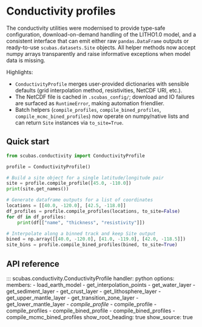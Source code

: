 <!-- 
Author(s): Shibaji Chakraborty, Xueling Shi

Disclaimer:
SCUBAS is under the MIT license found in the root directory LICENSE.md 
Everyone is permitted to copy and distribute verbatim copies of this license 
document.

This version of the MIT Public License incorporates the terms
and conditions of MIT General Public License.
-->

# Conductivity profiles

The conductivity utilities were modernised to provide type-safe configuration,
download-on-demand handling of the LITHO1.0 model, and a consistent interface
that can emit either raw `pandas.DataFrame` outputs or ready-to-use
`scubas.datasets.Site` objects.  All helper methods now accept numpy arrays
transparently and raise informative exceptions when model data is missing.

Highlights:

* `ConductivityProfile` merges user-provided dictionaries with sensible
  defaults (grid interpolation method, resistivities, NetCDF URI, etc.).
* The NetCDF file is cached in `.scubas_config/`; download and IO failures are
  surfaced as `RuntimeError`, making automation friendlier.
* Batch helpers (`compile_profiles`, `compile_bined_profiles`,
  `compile_mcmc_bined_profiles`) now operate on numpy/native lists and can
  return `Site` instances via `to_site=True`.

## Quick start

```python
from scubas.conductivity import ConductivityProfile

profile = ConductivityProfile()

# Build a site object for a single latitude/longitude pair
site = profile.compile_profile([45.0, -110.0])
print(site.get_names())

# Generate dataframe outputs for a list of coordinates
locations = [[40.0, -120.0], [42.5, -118.0]]
df_profiles = profile.compile_profiles(locations, to_site=False)
for df in df_profiles:
    print(df[["name", "thickness", "resistivity"]])

# Interpolate along a binned track and keep Site output
bined = np.array([[40.0, -120.0], [41.0, -119.0], [42.0, -118.5]])
site_bins = profile.compile_bined_profiles(bined, to_site=True)
```

## API reference

::: scubas.conductivity.ConductivityProfile
    handler: python
    options:
      members:
        - load_earth_model
        - get_interpolation_points
        - get_water_layer
        - get_sediment_layer
        - get_crust_layer
        - get_lithosphere_layer
        - get_upper_mantle_layer
        - get_transition_zone_layer
        - get_lower_mantle_layer
        - _compile_profile_
        - compile_profile
        - compile_profiles
        - compile_bined_profile
        - compile_bined_profiles
        - compile_mcmc_bined_profiles
      show_root_heading: true
      show_source: true

